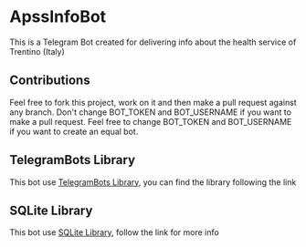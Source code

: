 # ApssInfoBot

This is a Telegram Bot created for delivering info about the health service of Trentino (Italy)

## Contributions

Feel free to fork this project, work on it and then make a pull request against any branch. 
Don't change BOT_TOKEN and BOT_USERNAME if you want to make a pull request.
Feel free to change BOT_TOKEN and BOT_USERNAME if you want to create an equal bot.

## TelegramBots Library

This bot use [TelegramBots Library](https://github.com/rubenlagus/TelegramBots), you can find the library following the link

## SQLite Library

This bot use [SQLite Library](http://www.sqlitetutorial.net/sqlite-java/), follow the link for more info